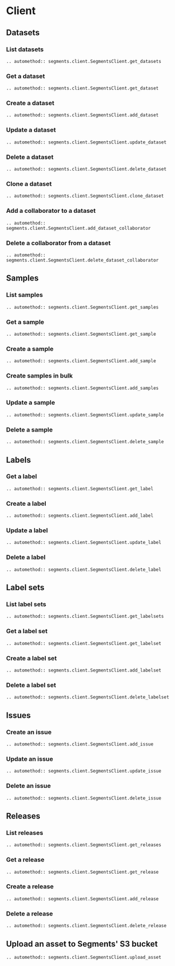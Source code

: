 # Client

## Datasets

### List datasets

```{eval-rst}
.. automethod:: segments.client.SegmentsClient.get_datasets
```

### Get a dataset

```{eval-rst}
.. automethod:: segments.client.SegmentsClient.get_dataset
```

### Create a dataset

```{eval-rst}
.. automethod:: segments.client.SegmentsClient.add_dataset
```

### Update a dataset

```{eval-rst}
.. automethod:: segments.client.SegmentsClient.update_dataset
```

### Delete a dataset

```{eval-rst}
.. automethod:: segments.client.SegmentsClient.delete_dataset
```

### Clone a dataset

```{eval-rst}
.. automethod:: segments.client.SegmentsClient.clone_dataset
```

### Add a collaborator to a dataset

```{eval-rst}
.. automethod:: segments.client.SegmentsClient.add_dataset_collaborator
```

### Delete a collaborator from a dataset

```{eval-rst}
.. automethod:: segments.client.SegmentsClient.delete_dataset_collaborator
```

## Samples

### List samples

```{eval-rst}
.. automethod:: segments.client.SegmentsClient.get_samples
```

### Get a sample

```{eval-rst}
.. automethod:: segments.client.SegmentsClient.get_sample
```

### Create a sample

```{eval-rst}
.. automethod:: segments.client.SegmentsClient.add_sample
```

### Create samples in bulk

```{eval-rst}
.. automethod:: segments.client.SegmentsClient.add_samples
```

### Update a sample

```{eval-rst}
.. automethod:: segments.client.SegmentsClient.update_sample
```

### Delete a sample

```{eval-rst}
.. automethod:: segments.client.SegmentsClient.delete_sample
```

## Labels

### Get a label

```{eval-rst}
.. automethod:: segments.client.SegmentsClient.get_label
```

### Create a label

```{eval-rst}
.. automethod:: segments.client.SegmentsClient.add_label
```

### Update a label

```{eval-rst}
.. automethod:: segments.client.SegmentsClient.update_label
```

### Delete a label

```{eval-rst}
.. automethod:: segments.client.SegmentsClient.delete_label
```

## Label sets

### List label sets

```{eval-rst}
.. automethod:: segments.client.SegmentsClient.get_labelsets
```

### Get a label set

```{eval-rst}
.. automethod:: segments.client.SegmentsClient.get_labelset
```

### Create a label set

```{eval-rst}
.. automethod:: segments.client.SegmentsClient.add_labelset
```

### Delete a label set

```{eval-rst}
.. automethod:: segments.client.SegmentsClient.delete_labelset
```

## Issues

### Create an issue

```{eval-rst}
.. automethod:: segments.client.SegmentsClient.add_issue
```

### Update an issue

```{eval-rst}
.. automethod:: segments.client.SegmentsClient.update_issue
```

### Delete an issue

```{eval-rst}
.. automethod:: segments.client.SegmentsClient.delete_issue
```

## Releases

### List releases

```{eval-rst}
.. automethod:: segments.client.SegmentsClient.get_releases
```

### Get a release

```{eval-rst}
.. automethod:: segments.client.SegmentsClient.get_release
```

### Create a release

```{eval-rst}
.. automethod:: segments.client.SegmentsClient.add_release
```

### Delete a release

```{eval-rst}
.. automethod:: segments.client.SegmentsClient.delete_release
```

## Upload an asset to Segments' S3 bucket

```{eval-rst}
.. automethod:: segments.client.SegmentsClient.upload_asset
```
